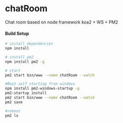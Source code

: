 # chatRoom
Chat room based on node framework koa2 + WS + PM2



#### Build Setup

``` bash
# install dependencies
npm install

# install pm2
npm install pm2 -g

# start
pm2 start bin/www --name chatRoom --watch

#Boot self starting from windows
npm install pm2-windows-startup -g
pm2-startup install
pm2 start bin/www --name chatRoom --watch
pm2 save

#reboot
pm2 ls

```
